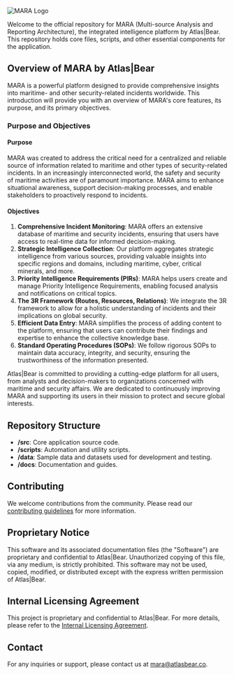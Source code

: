 ![MARA Logo](https://drive.google.com/uc?id=1Je02zgOn7S81ivH2SRvQtNOkR9L8Xh_p)

Welcome to the official repository for MARA (Multi-source Analysis and Reporting Architecture), the integrated intelligence platform by Atlas|Bear. This repository holds core files, scripts, and other essential components for the application.

## Overview of MARA by Atlas|Bear

MARA is a powerful platform designed to provide comprehensive insights into maritime- and other security-related incidents worldwide. This introduction will provide you with an overview of MARA's core features, its purpose, and its primary objectives.

### Purpose and Objectives

#### Purpose

MARA was created to address the critical need for a centralized and reliable source of information related to maritime and other types of security-related incidents. In an increasingly interconnected world, the safety and security of maritime activities are of paramount importance. MARA aims to enhance situational awareness, support decision-making processes, and enable stakeholders to proactively respond to incidents.

#### Objectives

1. **Comprehensive Incident Monitoring**: MARA offers an extensive database of maritime and security incidents, ensuring that users have access to real-time data for informed decision-making.
2. **Strategic Intelligence Collection**: Our platform aggregates strategic intelligence from various sources, providing valuable insights into specific regions and domains, including maritime, cyber, critical minerals, and more.
3. **Priority Intelligence Requirements (PIRs)**: MARA helps users create and manage Priority Intelligence Requirements, enabling focused analysis and notifications on critical topics.
4. **The 3R Framework (Routes, Resources, Relations)**: We integrate the 3R framework to allow for a holistic understanding of incidents and their implications on global security.
5. **Efficient Data Entry**: MARA simplifies the process of adding content to the platform, ensuring that users can contribute their findings and expertise to enhance the collective knowledge base.
6. **Standard Operating Procedures (SOPs)**: We follow rigorous SOPs to maintain data accuracy, integrity, and security, ensuring the trustworthiness of the information presented.

Atlas|Bear is committed to providing a cutting-edge platform for all users, from analysts and decision-makers to organizations concerned with maritime and security affairs. We are dedicated to continuously improving MARA and supporting its users in their mission to protect and secure global interests.

## Repository Structure

- **/src**: Core application source code.
- **/scripts**: Automation and utility scripts.
- **/data**: Sample data and datasets used for development and testing.
- **/docs**: Documentation and guides.

## Contributing

We welcome contributions from the community. Please read our [contributing guidelines](CONTRIBUTING.md) for more information.

## Proprietary Notice

This software and its associated documentation files (the "Software") are proprietary and confidential to Atlas|Bear. Unauthorized copying of this file, via any medium, is strictly prohibited. This software may not be used, copied, modified, or distributed except with the express written permission of Atlas|Bear.

## Internal Licensing Agreement

This project is proprietary and confidential to Atlas|Bear. For more details, please refer to the [Internal Licensing Agreement](INTERNAL_LICENSE.md).

## Contact

For any inquiries or support, please contact us at mara@atlasbear.co.
